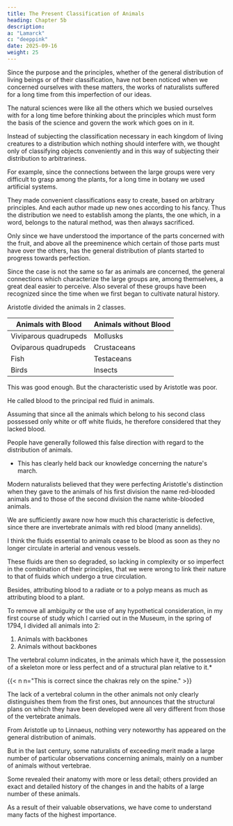```yaml
---
title: The Present Classification of Animals
heading: Chapter 5b
description: 
a: "Lamarck"
c: "deeppink"
date: 2025-09-16
weight: 25
---
```




Since the purpose and the principles, whether of the general distribution of living beings or of their classification, have not been noticed when we concerned ourselves with these matters, the works of naturalists suffered for a long time from this imperfection of our ideas. 

The natural sciences were like all the others which we busied ourselves with for a long time before thinking about the principles which must form the basis of the science and govern the work which goes on in it.

Instead of subjecting the classification necessary in each kingdom of living creatures to a distribution which nothing should interfere with, we thought only of classifying objects conveniently and in this way of subjecting their distribution to arbitrariness.

For example, since the connections between the large groups were very difficult to grasp among the plants, for a long time in botany we used artificial systems.

They made convenient classifications easy to create, based on arbitrary principles. And each author made up new ones according to his fancy. Thus the distribution we need to establish among the plants, the one which, in a word, belongs to the natural method, was then always sacrificed. 

Only since we have understood the importance of the parts concerned with the fruit, and above all the preeminence which certain of those parts must have over the others, has the general distribution of plants started to progress towards perfection.

Since the case is not the same so far as animals are concerned, the general connections which characterize the large groups are, among themselves, a great deal easier to perceive. Also several of these groups have been recognized since the time when we first began to cultivate natural history.

Aristotle divided the animals in 2 classes.


Animals with Blood | Animals without Blood
--- | ---
Viviparous quadrupeds | Mollusks
Oviparous quadrupeds | Crustaceans
Fish | Testaceans
Birds | Insects


This was good enough. But the characteristic used by Aristotle was poor.

He called blood to the principal red fluid in animals.

Assuming that since all the animals which belong to his second class possessed only white or off white fluids, he therefore considered that they lacked blood.

<!-- Such was apparently the first sketch of a classification of animals. It is, at least, the oldest we know about. But this classification also gives the first example of a distribution in an sense reversed from the natural order, since we find in it a progression, although a very imperfect one, from the most complex to the simplest. -->

People have generally followed this false direction with regard to the distribution of animals. 
- This has clearly held back our knowledge concerning the nature's march.

Modern naturalists believed that they were perfecting Aristotle's distinction when they gave to the animals of his first division the name red-blooded animals and to those of the second division the name white-blooded animals. 

We are sufficiently aware now how much this characteristic is defective, since there are invertebrate animals with red blood (many annelids).

I think the fluids essential to animals cease to be blood as soon as they no longer circulate in arterial and venous vessels.

These fluids are then so degraded, so lacking in complexity or so imperfect in the combination of their principles, that we were wrong to link their nature to that of fluids which undergo a true circulation.

Besides, attributing blood to a radiate or to a polyp means as much as attributing blood to a plant.

To remove all ambiguity or the use of any hypothetical consideration, in my first course of study which I carried out in the Museum, in the spring of 1794, I divided all animals into 2:

1. Animals with backbones
2. Animals without backbones

The vertebral column indicates, in the animals which have it, the possession of a skeleton more or less perfect and of a structural plan relative to it.*

{{< n n="This is correct since the chakras rely on the spine." >}}


The lack of a vertebral column in the other animals not only clearly distinguishes them from the first ones, but announces that the structural plans on which they have been developed were all very different from those of the vertebrate animals.

From Aristotle up to Linnaeus, nothing very noteworthy has appeared on the general distribution of animals.

But in the last century, some naturalists of exceeding merit made a large number of particular observations concerning animals, mainly on a number of animals without vertebrae. 

Some revealed their anatomy with more or less detail; others provided an exact and detailed history of the changes in and the habits of a large number of these animals. 

As a result of their valuable observations, we have come to understand many facts of the highest importance.

